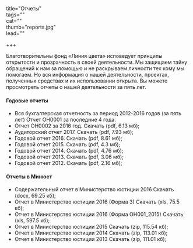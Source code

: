 title="Отчеты"  
tags=""  
cat=""  
thumb="reports.jpg"  
lead=""  

+++

Благотворительны фонд «Линия цвета» исповедует принципы открытости и прозрачность в своей деятельности. Мы защищаем тайну обращений к нам за помощью и не раскрываем личности тех кому мы помогаем. Но вся информация о нашей деятельности, проектах, полученных средствах и их использовании открыта. Вы можете просмотреть отчеты о нашей деятельности за пять лет.

#### Годовые отчеты

* Вся бухгалтерская отчетность за период 2012-2016 годов (за пять лет) Отчет ОН0001 за последние 4 года.
* Отчет ОН0002 за 2016 год. Скачать (pdf, 6.13 мб);
* Аудиторский отчет 2017. Скачать (pdf, 7.93 мб);
* Годовой отчет 2016. Скачать (pdf, 8.61 мб);
* Годовой отчет 2015. Скачать (pdf, 4.3 мб);
* Годовой отчет 2014. Скачать (pdf, 4.76 мб);
* Годовой отчет 2013. Скачать (pdf, 3.06 мб);
* Годовой отчет 2012. Скачать (pdf, 2.16 мб);

#### Отчеты в Минюст

* Содержательный отчет в Министерство юстиции 2016 Скачать (docx, 69.25 кб);
* Отчет в Министерство юстиции 2016 (Форма 3) Скачать (xls, 75.5 кб);
* Отчет в Министерство юстиции 2016 (Форма ОН001_2015) Скачать (xls, 597.5 кб);
* Отчет в Министерство юстиции 2015 Скачать (zip, 115.54 кб);
* Отчет в Министерство юстиции 2014 Скачать (zip, 113.01 кб);
* Отчет в Министерство юстиции 2013 Скачать (zip, 111.01 кб);
